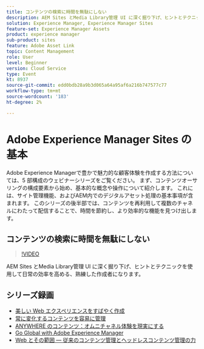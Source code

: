 ```yaml
---
title: コンテンツの検索に時間を無駄にしない
description: AEM Sites とMedia Library管理 UI に深く掘り下げ、ヒントとテクニックを使用して日常の効率を高める熟練した作成者になります。
solution: Experience Manager, Experience Manager Sites
feature-set: Experience Manager Assets
product: experience manager
sub-product: sites
feature: Adobe Asset Link
topic: Content Management
role: User
level: Beginner
version: Cloud Service
type: Event
kt: 8937
source-git-commit: edd0bdb28a9b3d065a64a95af6a216b747577c77
workflow-type: tm+mt
source-wordcount: '183'
ht-degree: 2%

---
```


# Adobe Experience Manager Sites の基本

Adobe Experience Managerで豊かで魅力的な顧客体験を作成する方法については、5 部構成のウェビナーシリーズをご覧ください。 まず、コンテンツオーサリングの構成要素から始め、基本的な概念や操作について紹介します。 これには、サイト管理機能、およびAEM内でのデジタルアセット処理の基本事項が含まれます。 このシリーズの後半部では、コンテンツを再利用して複数のチャネルにわたって配信することで、時間を節約し、より効率的な機能を見つけ出します。

## コンテンツの検索に時間を無駄にしない

>[!VIDEO](https://video.tv.adobe.com/v/336983/?quality=12&learn=on&hidetitle=true)

AEM Sites とMedia Library管理 UI に深く掘り下げ、ヒントとテクニックを使用して日常の効率を高める、熟練した作成者になります。

## シリーズ録画

* [美しい Web エクスペリエンスをすばやく作成](authoring-fundamentals.md)
* [常に変化するコンテンツを容易に管理](collaboration-tools.md)
* [ANYWHERE のコンテンツ：オムニチャネル体験を現実にする](omnichannel-experiences.md)
* [Go Global with Adobe Experience Manager](multi-site-management-web-translation.md)
* [Web とその範囲 — 従来のコンテンツ管理とヘッドレスコンテンツ管理の力](traditional-headless-content-management.md)
